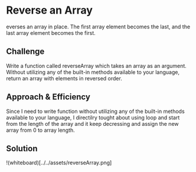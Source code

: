 # Reverse an Array
everses an array in place. The first array element becomes the last, and the last array element becomes the first.

## Challenge
Write a function called reverseArray which takes an array as an argument. Without utilizing any of the built-in methods available to your language, return an array with elements in reversed order.

## Approach & Efficiency
Since I need to write function without utilizing any of the built-in methods available to your language, I directilry tought about using loop and start from the length of the array and it keep decressing and assign the new array from 0 to array length.

## Solution
!(whiteboard)[../../assets/reverseArray.png]
